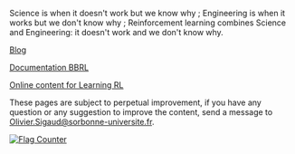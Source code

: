 
Science is when it doesn't work but we know why ; Engineering is when it works but we don't know why ; Reinforcement learning combines Science and Engineering: it doesn't work and we don't know why.

[Blog](./blog/index.md)

[Documentation BBRL](./docs/bbrl_docs/overview.md)

[Online content for Learning RL](./docs/learning_RL/learning_RL.md)

These pages are subject to perpetual improvement, if you have any question or any suggestion to improve the content, send a message to [Olivier.Sigaud@sorbonne-universite.fr](mailto:Olivier.Sigaud@sorbonne-universite.fr).

<a href="https://info.flagcounter.com/ZaqY"><img src="https://s01.flagcounter.com/count2/ZaqY/bg_FFFFFF/txt_000000/border_CCCCCC/columns_2/maxflags_10/viewers_0/labels_0/pageviews_0/flags_0/percent_0/" alt="Flag Counter" border="0"></a>

